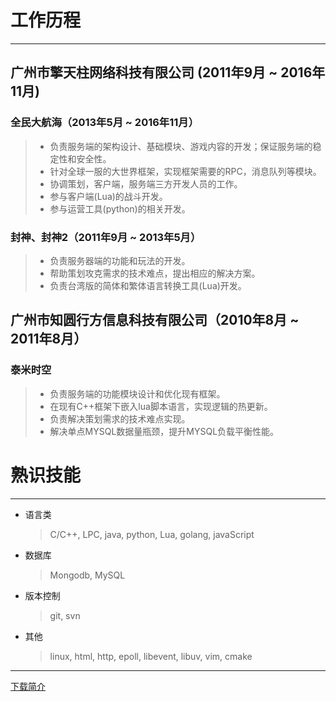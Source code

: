 # 工作历程
---
## 广州市擎天柱网络科技有限公司 (2011年9月 ~ 2016年11月)
### 全民大航海（2013年5月 ~ 2016年11月）
> * 负责服务端的架构设计、基础模块、游戏内容的开发；保证服务端的稳定性和安全性。
> * 针对全球一服的大世界框架，实现框架需要的RPC，消息队列等模块。
> * 协调策划，客户端，服务端三方开发人员的工作。
> * 参与客户端(Lua)的战斗开发。
> * 参与运营工具(python)的相关开发。

### 封神、封神2（2011年9月 ~ 2013年5月）
> * 负责服务器端的功能和玩法的开发。
> * 帮助策划攻克需求的技术难点，提出相应的解决方案。
> * 负责台湾版的简体和繁体语言转换工具(Lua)开发。

## 广州市知圆行方信息科技有限公司（2010年8月 ~ 2011年8月）
### 泰米时空
> * 负责服务端的功能模块设计和优化现有框架。
> * 在现有C++框架下嵌入lua脚本语言，实现逻辑的热更新。
> * 负责解决策划需求的技术难点实现。
> * 解决单点MYSQL数据量瓶颈，提升MYSQL负载平衡性能。

# 熟识技能
---
* 语言类
    > C/C++, LPC, java, python, Lua, golang, javaScript

* 数据库
    > Mongodb, MySQL

* 版本控制
    > git, svn

* 其他
    > linux, html, http, epoll, libevent, libuv, vim, cmake

---
[下载简介](http://about.xjc.me/index.md)
